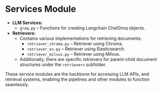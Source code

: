 # Services Module

- **LLM Services:**
  - `groq.py` – Functions for creating Langchain ChatGroq objects.
- **Retrievers:**
  - Contains various implementations for retrieving documents:
    - `retriever_chroma.py` – Retriever using Chroma.
    - `retriever_es.py` – Retriever using Elasticsearch.
    - `retriever_milvus.py` – Retriever using Milvus.
  - Additionally, there are specific retrievers for parent-child document structures under the `retrievers` subfolder.

These service modules are the backbone for accessing LLM APIs, and retrieval systems, enabling the pipelines and other modules to function seamlessly.
